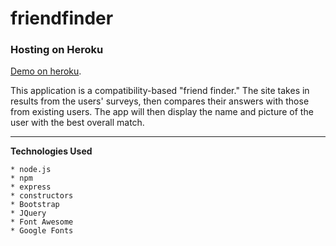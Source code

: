 # friendfinder

### Hosting on Heroku

[Demo on heroku](https://best-friend-frinder-2019.herokuapp.com/).

This application is a compatibility-based "friend finder." The site takes in results from the users' surveys, then compares their answers with those from existing users. The app will then display the name and picture of the user with the best overall match.

---------

**Technologies Used**

    * node.js
    * npm
    * express
    * constructors
    * Bootstrap
    * JQuery
    * Font Awesome
    * Google Fonts

